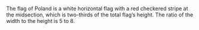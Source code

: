 The flag of Poland is a white horizontal flag with a red checkered stripe at the midsection, which is two-thirds of the total flag’s height. The ratio of the width to the height is 5 to 8.
